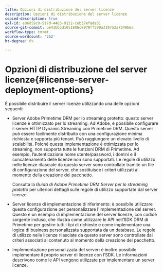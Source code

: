 ```yaml
---
title: Opzioni di distribuzione del server licenze
description: Opzioni di distribuzione del server licenze
copied-description: true
exl-id: e06d59c0-517d-4483-9132-ceb37efada31
source-git-commit: be43bbbd1051886c8979ff590a3197b2a7249b6a
workflow-type: tm+mt
source-wordcount: '252'
ht-degree: 0%

---
```


# Opzioni di distribuzione del server licenze{#license-server-deployment-options}

È possibile distribuire il server licenze utilizzando una delle opzioni seguenti:

* Server Adobe Primetime DRM per lo streaming protetto: questo server licenze è ottimizzato per lo streaming. Ad Adobe, è possibile configurare il server HTTP Dynamic Streaming con Primetime DRM. Questo server può essere facilmente distribuito con una configurazione minima richiesta e supporta più tenant. Può raggiungere un elevato livello di scalabilità. Poiché questa implementazione è ottimizzata per lo streaming, non supporta tutte le funzioni DRM di Primetime. Ad esempio, l’autenticazione nome utente/password, i domini e il concatenamento delle licenze non sono supportati. Le regole di utilizzo nelle licenze rilasciate da questo server sono controllate tramite un file di configurazione del server, che sostituisce i criteri utilizzati al momento della creazione del pacchetto.

   Consulta la *Guida di Adobe Primetime DRM Server per lo streaming protetto* per ulteriori dettagli sulle regole di utilizzo supportate dal server licenze.
* Server licenze di implementazione di riferimento: è possibile utilizzare questa configurazione per personalizzare l&#39;implementazione del server. Questo è un esempio di implementazione del server licenze, con codice sorgente incluso, che illustra come utilizzare le API nell’SDK DRM di Primetime per gestire tutti i tipi di richieste e come implementare una logica di business personalizzata supportata da un database. Le regole di utilizzo nelle licenze rilasciate da questo server sono controllate dai criteri associati al contenuto al momento della creazione del pacchetto.
* Implementazione personalizzata del server: è inoltre possibile implementare il proprio server di licenze con l’SDK. Le informazioni descrivono come le API vengono utilizzate per implementare un server licenze.
